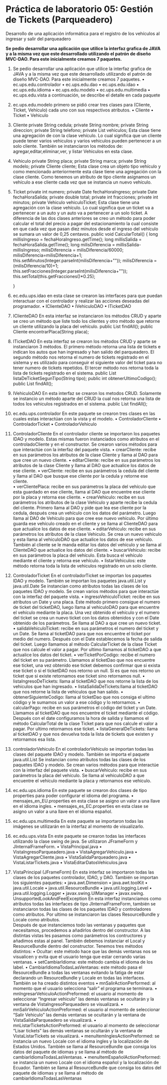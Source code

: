 # Práctica de laboratorio 05: Gestión de Tickets (Parqueadero)
Desarrollo de una aplicación informática para el registro de los vehículos al ingresar y salir del parqueadero

**Se pedio desarrollar una aplicación que utilice la interfaz grafica de JAVA y a la misma vez que este desarrollado utilizando el patrón de diseño MVC-DAO. Para este inicialmente creamos 7 paquetes.**

1.	Se pedio desarrollar una aplicación que utilice la interfaz grafica de JAVA y a la misma vez que este desarrollado utilizando el patrón de diseño MVC-DAO. Para este inicialmente creamos 7 paquetes.
•	ec.ups.edu.controlador
•	ec.ups.edu.dao
•	ec.ups.edu.idao
•	ec.ups.edu.idioma
•	ec.ups.edu.modelo
•	ec.ups.edu.multimedia
•	ec.ups.edu.vista
a continuación, se describe el detalle en cada paquete 
2.	ec.ups.edu.modelo
primero se pidió crear tres clases para (Cliente, Ticket, Vehículo) cada uno con sus respectivos atributos. 
•	Cliente
•	Ticket
•	Vehiculo
3.	Cliente
    private String cedula;
    private String nombre;
    private String direccion;
    private String telefono;
    private List<Vehiculo> vehiculos;
Esta clase tiene una agregación de con la clase vehículo. Lo cual significa que un cliente puede tener varios vehiculos y varios vehiculos pueden pertenecer a un solo cliente. También se instanciaron los métodos de: agregar,editar,eliminar,ver, y listar Vehiculos en esta clase.  
4.	Vehiculo
    private String placa;
    private String marca;
    private String modelo;
    private Cliente cliente;
Esta clase crea un objeto tipo vehículo y como mencionado anteriormente esta clase tiene una agregación con la clase cliente. Como tenemos un atributo de tipo cliente asignamos un vehículo a ese cliente cada vez que se instancia un nuevo vehículo. 
5.	Ticket
    private int numero;
    private Date fechaHoraIngreso;
    private Date fechaHoraSalida;
    private double total;
    private int fracciones;
    private int minutos;
    private Vehiculo vehiculoTicket;
Esta clase tiene una agregación con la clase vehículo. Lo cual significa que un ticket va a pertenecer a un auto y un auto va a pertenecer a un solo ticket. A diferencia de las dos clases anteriores se creo un método para poder calcular el total del precio a pagar del estacionamiento la cual consiste en que cada vez que pasan diez minutos desde el ingreso del vehículo se sumara un valor de 0,25 centavos.
    public void CalcularTotal() {
        long millisIngreso = fechaHoraIngreso.getTime();
        long millisSalida = fechaHoraSalida.getTime();
        long milisDiferencia = millisSalida-millisIngreso;
        milisDiferencia = milisDiferencia/60000;
        milisDiferencia=milisDiferencia+1;
        this.setMinutos(Integer.parseInt(milisDiferencia+""));
        milisDiferencia = (milisDiferencia/10)+1;         
        this.setFracciones(Integer.parseInt(milisDiferencia+""));
        this.setTotal(this.getFracciones()*0.25);

    }
6.	ec.edu.ups.idao 
en esta clase se crearon las interfaces para que puedan interactuar con el controlador y realizar las acciones deseadas del programador. 
•	IClienteDAO
•	IVehiculoDAO
•	ITicketDAO
7.	IClienteDAO
En esta interfaz se instanciaron los métodos CRUD y aparte se creo un método que liste todo los clientes y otro método que retorne un cliente utilizando la placa del vehículo. 
    public List<Cliente> findAll();
    public Cliente encontrarPlaca(String placa);

8.	ITicketDAO
En esta interfaz se crearon los métodos CRUD y aparte se instanciaron 3 métodos. El primero método retorna una lista de tickets e indican los autos que han ingresado y han salido del parqueadero. El segundo método nos retorna el numero de tickets registrado en el sistema y es utilizado para conseguir el siguiente valor del ticket para no tener numero de tickets repetidos. El tercer método nos retorna toda la lista de tickets registrado en el sistema. 
    public List<Ticket> listaDeTicketSegunTipo(String tipo);
    public int obtenerUltimoCodigo();
    public List<Ticket> findAll(); 
9.	IVehiculoDAO
En esta interfaz se crearon los metodos CRUD. Solamente se instancio un método aparte del CRUD la cual nos retorna una lista de todos los vehiculos registrados en el sistema. 
    public List<Vehiculo> findAll();
10.	ec.edu.ups.controlador
En este paquete se crearon tres clases en las cuales estas interactúan con la vista y el modelo.
•	ControladorCliente
•	ControladorTicket
•	ControladorVehiculo
11.	ControladorCliente 
En el controlador cliente se importaron los paquetes IDAO y modelo. Estas mismas fueron instanciados como atributos en el controladoCliente y en el constructor. Se crearon varios métodos para que interactúe con la interfaz del paquete vista.
•	crearCliente: recibe en sus parámetros los atributos de la clase Cliente y llama al DAO para que cree un nuevo cliente.
•	editarCliente: recibe en sus parámetros los atributos de la clase Cliente y llama al DAO que actualice los datos de ese cliente.
•	verCliente: recibe en sus parámetros la cedula del cliente y llama al DAO que busque ese cliente por la cedula y retorne ese cliente.  
•	verClientePlaca: recibe en sus parámetros la placa del vehículo que esta guardado en ese cliente, llama al DAO que encuentre ese cliente por la placa y retorna ese cliente.
•	crearVehiculo: recibe en sus parámetros los atributos de la clase Vehiculo y aparte recibe la cedula del cliente. Primero llama al DAO y pide que lea ese cliente por la cedula, después crea un vehículo con los datos del parámetro. Luego llama al DAO de Vehículo para que cree ese nuevo vehículo. Por último guarda ese vehículo creado en el cliente y se llama al ClienteDAO para que actualice los datos de ese cliente. 
•	editarVehiculo: recibe en sus parámetros los atributos de la clase Vehiculo. Se crea un nuevo vehículo y esta llama al vehiculoDAO que actualice los datos de ese vehículo. También al cliente se le manda editar los datos del vehículo y se llama al ClienteDAO que actualice los datos del cliente. 
•	 buscarVehiculo: recibe en sus parámetros la placa del vehículo. Esta busca el vehículo mediante el cliente y retorna ese vehículo. 
•	listarVehiculos: este método retorna toda la lista de vehiculos registrado en un solo cliente.   
12.	ControladorTicket
En el controladorTicket se importan los paquetes IDAO y modelo. También se importan los paquetes java.util.List y java.util.Date
Se instancian como atributos todas las clases de los paquetes IDAO y modelo. Se crean varios métodos para que interactúe con la interfaz del paquete vista.
•	ingresoVehiculoTicket: recibe en sus atributos un Date y una placa. Este método primero consigue el numero de ticket del ticketDAO, luego llama al vehiculoDAO para que encuentre el vehículo mediante la placa. Una vez obtenido el vehículo y el numero del ticket se crea un nuevo ticket con los datos obtenidos y con el Date obtenido de los parámetros. Se llama al DAO a que cree un nuevo ticket.
•	salidaVehiculoTicket: recibe en sus parámetros el numero del ticket y un Date. Se llama al ticketDAO para que nos encuentre el ticket por medio del numero. Después con el Date establecemos la fecha de salida del ticket. Luego llamamos al método CalcularTicket de la clase Ticket que nos calcule el valor a pagar. Por ultimo llamamos al ticketDAO a que actualice los datos del ticket.
•	verTicketPorCodigo: recibe el numero del ticket en su parámetro. Llamamos al ticketDao que nos encuentre ese ticket, una vez obtenido ese ticket debemos confirmar que si exista ese ticket o si el ticketDAO nos retorno un null. Si es que nos retorno un ticket que si existe retornamos ese ticket sino retornamos null. 
•	listaIngresoDeTickets: llama al ticketDAO que nos retorne la lista de los vehiculos que han ingresado.
•	listaSalidaDeTickets:llama al ticketDAO que nos retorne la lista de vehiculos que han salido.
•	obtenerSiguienteCodigo: llama al ticketDao que nos consiga el ultimo código y le sumamos un valor a ese código y lo retornamos. 
•	calcularPago: recibe en sus parámetros el código del ticket y un Date. Llamamos al ticketDAO que nos encuentre el ticket mediante el código. Después con el date configuramos la hora de salida y llamamos el método CalcularTotal de la clase Ticket para que nos calcule el valor a pagar. Por ultimo retornamos ese ticket. 
•	listaGeneralDeTickets: llama al ticketDAO y que nos devuelva toda la lista de tickets que existen y retornamos esa lista. 
13.	controladorVehiculo
En el controladorVehiculo se importan todas las clases del paquete IDAO y modelo. También se importa el paquete java.util.List
Se instancian como atributos todas las clases de los paquetes IDAO y modelo. Se crean varios métodos para que interactúe con la interfaz del paquete vista.
•	buscarVehiculo: recibe en sus parámetros la placa del vehículo. Se llama al vehiculoDAO a que encuentre el vehículo mediante la placa y retornamos ese vehículo.  
14.	ec.edu.ups.idioma
En este paquete se crearon dos clases de tipo properties para poder configurar el idioma del programa. 
•	mensajes_en_EU.properties
en esta clase se asigno un valor a una llave en el idioma ingles.
•	mensajes_es_EC.properties
en esta clase se asigno un valor a una llave en el idioma español.
15.	ec.edu.ups.multimedia
En este paquete se importaron todas las imágenes se utilizarán en la interfaz al momento de visualizarlo.  
16.	ec.edu.ups.vista
En este paquete se crearon todas las interfaces utilizando la clase swing de java. Se utilizaron JFrameForm y JInternalFrameForm.
•	VistaPrincipal.java
•	VistaIngresoParqueadero.java
•	VistaAgregarVehiculo.java
•	VistaAgregarCliente.java
•	VistaSalidaParqueadero.java
•	VistaListarTickets.java
•	VistaEditarDatosVehiculos.java
17.	VistaPrincipal (JFrameForm)
En esta interfaz se importaron todas las clases de los paquetes controlador, IDAO, y DAO. También se importan los siguientes paquetes: 
•	java.awt.Dimension 
•	java.awt.toolKit 
•	java.util.Locale
•	java.util.ResourceBundle
•	java.util.logging.Level
•	java.util.logging.Logger
•	javax.swing.UIManager
•	javax.swing. UnsupportedLookAndFeelException
En esta interfaz instanciamos como atributos todas las interfaces de tipo JInternalFrameForm, también se instanciaron todas las clases de los paquetes IDAO y controladores como atributos. Por ultimo se instanciaron las clases ResourceBundle y Locale como atributos.  
Después de que instanciemos todo las ventanas y paquetes que necesitamos, procedemos a añadirlos dentro del constructor. A las distintas vistas les pasamos como parámetros los contructores  y añadimos estas al panel. También debemos instanciar el Local y ResourceBundle dentro del constructor. 
Tenemos tres métodos distintos:
•	Ocultar:  este método hace que las demás ventanas nos se visualicen y evita que el usuario tenga que estar cerrando varias ventanas. 
•	setCambiarIdioma: este método cambia el idioma de los label.
•	CambiarIdiomaTodasLasVentanas: este método pasa el ResourceBundle a todas las ventanas evitando la fatiga de estar declarando un ResourceBundle y Locale en todas las interfaces. 
También se ha creado distintos eventos 
•	mnSalirActionPerformed: al momento que el usuario selecciona “salir” el programa se terminara. 
•	mnIngresarVehiculoActionPreformed: el usuario al momento de seleccionar “Ingresar vehiculo” las demás ventanas se ocultarán y la ventana de VistaIngresoParqueadero se visualizará.
•	mnSalirVehiculoActionPreformed: el usuario al momento de seleccionar “Salir Vehiculo” las demás ventanas se ocultarán y la ventana de VistaSalidaParqueadero se visualizará.
•	mnListarTicketsActionPreformed: el usuario al momento de seleccionar “Lisar tickets” las demás ventanas se ocultarán y la ventana de VistaListarTickets se visualizará.
•	menuItemInglesActionPreformed: se instancia un nuevo Locale con el idioma ingles y la localización de Estados Unidos. También se llama al ResourceBundle que consiga los datos del paquete de idiomas y se llama al método de cambiarIdiomaTodasLasVentanas. 
•	menuItemEspañolActionPreformed: se instancia un nuevo Locale con el idioma español y la localización de Ecuador. También se llama al ResourceBundle que consiga los datos del paquete de idiomas y se llama al método de cambiarIdiomaTodasLasVentanas
 

